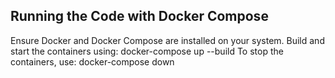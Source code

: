 ## Running the Code with Docker Compose
Ensure Docker and Docker Compose are installed on your system.
Build and start the containers using: docker-compose up --build
To stop the containers, use: docker-compose down
